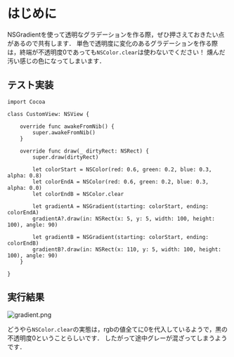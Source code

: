 <!-- title:Swift：NSGradientで透明なグラデーションを作るときのTips -->
# はじめに
NSGradientを使って透明なグラデーションを作る際，ぜひ押さえておきたい点があるので共有します．
単色で透明度に変化のあるグラデーションを作る際は，終端が不透明度0であっても`NSColor.clear`は使わないでください！
燻んだ汚い感じの色になってしまいます．

## テスト実装
```swift:
import Cocoa

class CustomView: NSView {
    
    override func awakeFromNib() {
        super.awakeFromNib()
    }

    override func draw(_ dirtyRect: NSRect) {
        super.draw(dirtyRect)
        
        let colorStart = NSColor(red: 0.6, green: 0.2, blue: 0.3, alpha: 0.8)
        let colorEndA = NSColor(red: 0.6, green: 0.2, blue: 0.3, alpha: 0.0)
        let colorEndB = NSColor.clear
        
        let gradientA = NSGradient(starting: colorStart, ending: colorEndA)
        gradientA?.draw(in: NSRect(x: 5, y: 5, width: 100, height: 100), angle: 90)
        
        let gradientB = NSGradient(starting: colorStart, ending: colorEndB)
        gradientB?.draw(in: NSRect(x: 110, y: 5, width: 100, height: 100), angle: 90)
    }
    
}
```

## 実行結果
![gradient.png](./images/7cdb428d-8646-3468-093e-a3261c1106e9.png)

どうやら`NSColor.clear`の実態は，rgbの値全てに0を代入しているようで，黒の不透明度0ということらしいです．
したがって途中グレーが混ざってしまうようです．
